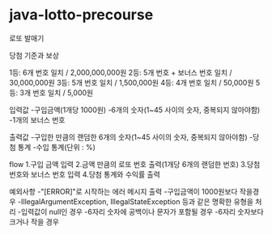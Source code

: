 # java-lotto-precourse

로또 발매기


당첨 기준과 보상

1등: 6개 번호 일치 / 2,000,000,000원
2등: 5개 번호 + 보너스 번호 일치 / 30,000,000원
3등: 5개 번호 일치 / 1,500,000원
4등: 4개 번호 일치 / 50,000원
5등: 3개 번호 일치 / 5,000원

입력값
-구입금액(1개당 1000원)
-6개의 숫자(1~45 사이의 숫자, 중복되지 않아야함)
-1개의 보너스 번호

출력값
-구입한 만큼의 랜덤한 6개의 숫자(1~45 사이의 숫자, 중복되지 않아야함)
-당첨 통계
-수입 통계(단위 : %)

flow
1.구입 금액 입력
2.금액 만큼의 로또 번호 출력(1개당 6개의 랜덤한 번호)
3.당첨번호와 보너스 번호 입력
4.당첨 통계와 수익률 출력

예외사항 
-"[ERROR]"로 시작하는 에러 메시지 출력
-구입금액이 1000원보다 작을경우
-IllegalArgumentException, IllegalStateException 등과 같은 명확한 유형을 처리
-입력값이 null인 경우
-6자리 숫자에 공백이나 문자가 포함될 경우
-6자리 숫자보다 크거나 작을 경우
